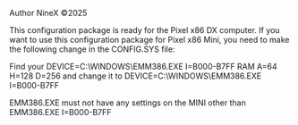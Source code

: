 Author NineX ©2025

This configuration package is ready for the Pixel x86 DX computer.
If you want to use this configuration package for Pixel x86 Mini, you need to make the following change in the CONFIG.SYS file:

Find your 
DEVICE=C:\WINDOWS\EMM386.EXE I=B000-B7FF RAM A=64 H=128 D=256
and change it to 
DEVICE=C:\WINDOWS\EMM386.EXE I=B000-B7FF

EMM386.EXE must not have any settings on the MINI other than EMM386.EXE I=B000-B7FF